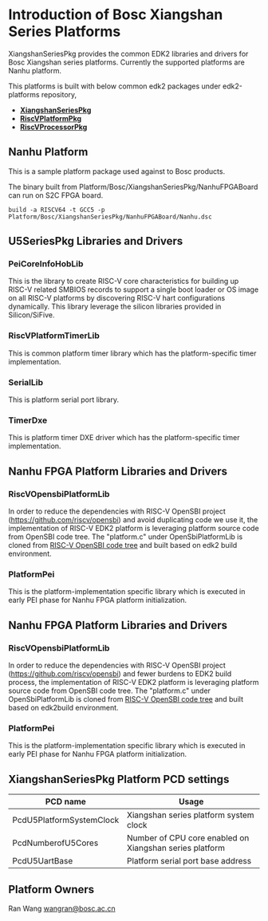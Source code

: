 # Introduction of Bosc Xiangshan Series Platforms
XiangshanSeriesPkg provides the common EDK2 libraries and drivers for Bosc Xiangshan series
platforms. Currently the supported platforms are Nanhu platform.

This platforms is built with below common edk2 packages under edk2-platforms
repository,
- [**XiangshanSeriesPkg**](https://github.com/tianocore/edk2-platforms/tree/master/Platform/Bosc/XiangshanSeriesPkg)
- [**RiscVPlatformPkg**](https://github.com/tianocore/edk2-platforms/tree/master/Platform/RISC-V/PlatformPkg)
- [**RiscVProcessorPkg**](https://github.com/tianocore/edk2-platforms/tree/master/Silicon/RISC-V/ProcessorPkg)

## Nanhu Platform
This is a sample platform package used against to Bosc products.

The binary built from Platform/Bosc/XiangshanSeriesPkg/NanhuFPGABoard can run
on S2C FPGA board.
```
build -a RISCV64 -t GCC5 -p Platform/Bosc/XiangshanSeriesPkg/NanhuFPGABoard/Nanhu.dsc
```

## U5SeriesPkg Libraries and Drivers
### PeiCoreInfoHobLib
This is the library to create RISC-V core characteristics for building up RISC-V
related SMBIOS records to support a single boot loader  or OS image on all RISC-V
platforms by discovering RISC-V hart configurations dynamically. This library leverage
the silicon libraries provided in Silicon/SiFive.

### RiscVPlatformTimerLib
This is common platform timer library which has the platform-specific
timer implementation.

### SerialLib
This is platform serial port library.

### TimerDxe
This is platform timer DXE driver which has the platform-specific
timer implementation.

## Nanhu FPGA Platform Libraries and Drivers
### RiscVOpensbiPlatformLib
In order to reduce the dependencies with RISC-V OpenSBI project
(https://github.com/riscv/opensbi) and avoid duplicating code we use it, the
implementation of RISC-V EDK2 platform is leveraging platform source code from OpenSBI
code tree. The "platform.c" under OpenSbiPlatformLib is cloned from
[RISC-V OpenSBI code tree](Silicon/RISC-V/ProcessorPkg/Library/RiscVOpensbiLib/opensbi)
and built based on edk2 build environment.

### PlatformPei
This is the platform-implementation specific library which is executed in early PEI
phase for Nanhu FPGA platform initialization.

## Nanhu FPGA Platform Libraries and Drivers
### RiscVOpensbiPlatformLib
In order to reduce the dependencies with RISC-V OpenSBI project
(https://github.com/riscv/opensbi) and fewer burdens to EDK2 build process, the
implementation of RISC-V EDK2 platform is leveraging platform source code from
OpenSBI code tree. The "platform.c" under OpenSbiPlatformLib is cloned from
[RISC-V OpenSBI code tree](Silicon/RISC-V/ProcessorPkg/Library/RiscVOpensbiLib/opensbi)
and built based on edk2build environment.

### PlatformPei
This is the platform-implementation specific library which is executed in early PEI
phase for Nanhu FPGA platform initialization.

## XiangshanSeriesPkg Platform PCD settings

| **PCD name** |**Usage**|
|----------------|----------|
|PcdU5PlatformSystemClock| Xiangshan series platform system clock|
|PcdNumberofU5Cores| Number of CPU core enabled on Xiangshan series platform|
|PcdU5UartBase|Platform serial port base address|


## Platform Owners
Ran Wang <wangran@bosc.ac.cn>
